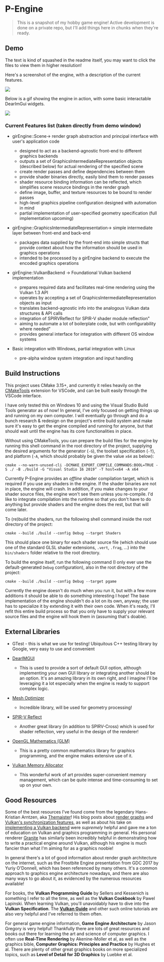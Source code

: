 # P-Engine

>This is a snapshot of my hobby game engine! Active development is done on a private repo, but I'll add things here in chunks when they're ready.

## Demo

The text is kind of squashed in the readme itself, you may want to click the files to view them in higher resolution!

Here's a screenshot of the engine, with a description of the current features. 

![](https://github.com/paulLeClair/P-Engine/blob/main/Original_Core_Menu_Demo_Screenshot.png)

Below is a gif showing the engine in action, with some basic interactable DearImGui widgets.

![](https://github.com/paulLeClair/P-Engine/blob/main/Original_Core_Menu_Demo_Gif.gif)

### Current Features list (taken directly from demo window)

- girEngine::Scene-> render graph abstraction and principal interface with user's application code
  - designed to act as a backend-agnostic front-end to different graphics backends
  - outputs a set of GraphicsIntermediateRepresentation objects (described below) for actual rendering of the specified scene
  - create render passes and define dependencies between them
  - provide shader binaries directly, easily bind them to render passes
  - shader resource binding information can be reflected, which simplifies scene resource bindings in the render graph
  - define image, buffer, and texture resources to be bound to render passes
  - high-level graphics pipeline configuration designed with automation in mind
  - partial implementation of user-specified geometry specification (full implementation upcoming)
    
- girEngine::GraphicsIntermediateRepresentation-> simple intermediate layer between front-end and back-end
  - packages data supplied by the front-end into simple structs that provide context about how the information should be used in graphics operations
  - intended to be processed by a girEngine backend to execute the encoded graphics operations
    
- girEngine::VulkanBackend -> Foundational Vulkan backend implementation
  - prepares required data and facilitates real-time rendering using the Vulkan 1.3 API
  - operates by accepting a set of GraphicsIntermediateRepresentation objects as input
  - translates backend-agnostic info into the analogous Vulkan data structures & API calls
  - integration of SPIRVReflect for SPIR-V shader module reflection"
  - aiming to automate a lot of boilerplate code, but with configurability where needed"
  - provides general interface for integration with different OS window systems
    
- Basic integration with Windows, partial integration with Linux
  - pre-alpha window system integration and input handling

## Build Instructions

This project uses CMake 3.15+, and currently it relies heavily on the [CMakeTools](https://github.com/microsoft/vscode-cmake-tools) extension for VSCode, and can be built easily through the VSCode interface.

I have only tested this on Windows 10 and using the Visual Studio Build Tools generator as of now! In general, I've only focused on getting things up and running on my own computer. I will eventually go through and do a bunch research & redesign on the project's entire build system and make sure it's easy to get the engine compiled and running for anyone, but that should wait until the engine has its core functionalities in place.

Without using CMakeTools, you can prepare the build files for the engine by running this shell command in the root directory of the project, supplying the desired arguments for the generator (`-G`), the toolset specification (`-T`), and platform (`-A`, which should probably be given the value `x64` as below):

~~~~Shell
cmake --no-warn-unused-cli -DCMAKE_EXPORT_COMPILE_COMMANDS:BOOL=TRUE -S ./ -B ./build -G "Visual Studio 16 2019" -T host=x64 -A x64
~~~~

Currently P-Engine provides an *offline* shader compilation target, which is required if you use any shaders in the engine. If the shader binaries are not in place, the engine will crash. In addition, if you make changes to your shader source files, the engine won't see them unless you re-compile. I'd like to integrate compilation into the runtime so that you don't have to do anything but provide shaders and the engine does the rest, but that will come later.

To (re)build the shaders, run the following shell command inside the root directory of the project:

~~~~Shell
cmake --build ./build --config Debug --target Shaders
~~~~

This should place one binary for each shader source file (which should use one of the standard GLSL shader extensions, `.vert`, `.frag`, ...) into the `bin/shaders` folder relative to the root directory.

To build the engine itself, run the following command (I only ever use the default-generated `Debug` configuration), also in the root directory of the project:

~~~~Shell
cmake --build ./build --config Debug --target pgame
~~~~

Currently the engine doesn't do much when you run it, but with a few more additions it should be able to do something interesting I hope! The base implementation of the engine shouldn't do a lot on its own, anyway; the user has to specialize it by extending it with their own code. When it's ready, I'll refit this entire build process so that you only have to supply your relevant source files and the engine will hook them in (assuming that's doable).

## External Libraries

  - GTest - this is what we use for testing! Ubiquitous C++ testing library by Google, very easy to use and convenient

  - [DearIMGUI](https://github.com/ocornut/imgui)
    - This is used to provide a sort of default GUI option, although implementing your own GUI library or integrating another should be an option. It's an amazing library in its own right, and I imagine I'll be leveraging it a lot especially when the engine is ready to support complex logic.

  - [Mesh Optimizer](https://github.com/zeux/meshoptimizer)
    - Incredible library, will be used for geometry processing!

  - [SPIR-V Reflect](https://github.com/KhronosGroup/SPIRV-Reflect)
    - Another great library (in addition to SPIRV-Cross) which is used for shader reflection, very useful in the design of the renderer!

  - [OpenGL Mathematics (GLM)](https://github.com/g-truc/glm)
    - This is a pretty common mathematics library for graphics programming, and the engine makes extensive use of it.

  - [Vulkan Memory Allocator](https://github.com/GPUOpen-LibrariesAndSDKs/VulkanMemoryAllocator)
    - This wonderful work of art provides super-convenient memory management, which can be quite intense and time-consuming to set up on your own.

## Good Resources

Some of the best resources I've found come from the legendary Hans-Kristian Arntzen, aka [Themaister](https://github.com/Themaister)! His blog posts about [render graphs](https://themaister.net/blog/2017/08/15/render-graphs-and-vulkan-a-deep-dive/) and [Vulkan's synchronization features](https://themaister.net/blog/2019/08/14/yet-another-blog-explaining-vulkan-synchronization), as well as about his take on [implementing a Vulkan backend](https://themaister.net/blog/2019/04/14/a-tour-of-granites-vulkan-backend-part-1/) were *supremely* helpful and gave me a ton of education on Vulkan and graphics programming in general. His personal renderer [Granite](https://github.com/Themaister/Granite) has similarly been incredibly helpful in demonstrating how to write a practical engine around Vulkan, although his engine is much fancier than what I'm aiming for as a graphics noobie!

In general there's a lot of good information about render graph architecture on the internet, such as the Frostbite Engine presentation from GDC 2017 by Yuriy O'Donnell, which has been referenced by many others. It's a common approach to graphics engine architecture nowadays, and there are also many ways to go about it, as evidenced by the numerous resources available!

For books, the **Vulkan Programming Guide** by Sellers and Kessenich is something I refer to all the time, as well as the **Vulkan Cookbook** by Pawel Lapinski. When learning Vulkan, you'll unavoidably have to dive into the **Vulkan Specification**. The [**Vulkan Guide**](https://vkguide.dev) and other such online tutorials are also very helpful and I've referred to them often.

For general game engine information, **Game Engine Architecture** by Jason Gregory is very helpful! Thankfully there are lots of great resources and books out there for learning the art and science of computer graphics. I often use **Real-Time Rendering** by Akenine-Moller et al, as well as the graphics bible, **Computer Graphics: Principles and Practice** by Hughes et al. There are plenty of other great graphics books on more specialized topics, such as **Level of Detail for 3D Graphics** by Luebke et al.
